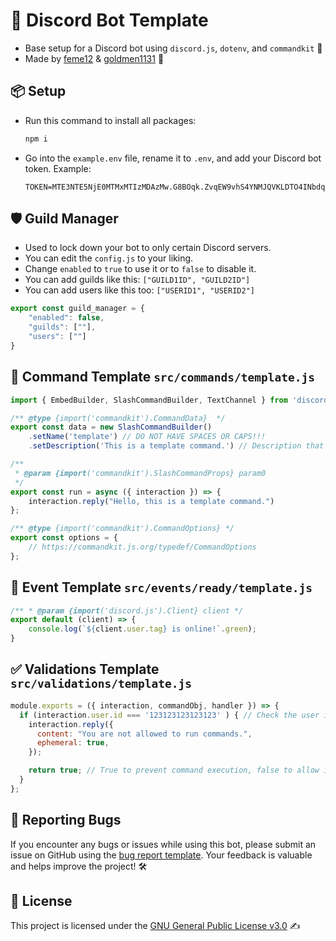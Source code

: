 # 🤖 Discord Bot Template

- Base setup for a Discord bot using `discord.js`, `dotenv`, and `commandkit` 🚀
- Made by [feme12](https://discord.com/users/696158716617031711) & [goldmen1131](https://discord.com/users/634140757812314114) 👥

## 📦 Setup

- Run this command to install all packages: 
  ```bash
  npm i
  ```
- Go into the `example.env` file, rename it to `.env`, and add your Discord bot token. 
  Example: 
  ```
  TOKEN=MTE3NTE5NjE0MTMxMTIzMDAzMw.G8BOqk.ZvqEW9vhS4YNMJQVKLDTO4INbdq87FJ3JRLzBY
  ```

## 🛡️ Guild Manager

- Used to lock down your bot to only certain Discord servers.
- You can edit the `config.js` to your liking.
- Change `enabled` to `true` to use it or to `false` to disable it.
- You can add guilds like this: `["GUILD1ID", "GUILD2ID"]`
- You can add users like this too: `["USERID1", "USERID2"]`

```js
export const guild_manager = {
    "enabled": false,
    "guilds": [""],
    "users": [""]
}
```

## 📜 Command Template `src/commands/template.js`

```js
import { EmbedBuilder, SlashCommandBuilder, TextChannel } from 'discord.js';

/** @type {import('commandkit').CommandData}  */
export const data = new SlashCommandBuilder()
    .setName('template') // DO NOT HAVE SPACES OR CAPS!!!
    .setDescription('This is a template command.') // Description that shows up.

/**
 * @param {import('commandkit').SlashCommandProps} param0 
 */
export const run = async ({ interaction }) => {
    interaction.reply("Hello, this is a template command.")
};

/** @type {import('commandkit').CommandOptions} */
export const options = {
    // https://commandkit.js.org/typedef/CommandOptions  
};
```

## 🎉 Event Template `src/events/ready/template.js`

```js
/** * @param {import('discord.js').Client} client */
export default (client) => {
    console.log(`${client.user.tag} is online!`.green);
}
```

## ✅ Validations Template `src/validations/template.js`

```js
module.exports = ({ interaction, commandObj, handler }) => {
  if (interaction.user.id === '123123123123123' ) { // Check the user id.
    interaction.reply({
      content: "You are not allowed to run commands.",
      ephemeral: true,
    });

    return true; // True to prevent command execution, false to allow it.
  }
};
```

## 🐞 Reporting Bugs

If you encounter any bugs or issues while using this bot, please submit an issue on GitHub using the [bug report template](https://github.com/feme12/Discord-bot-template/issues/new?template=bug_report.md). Your feedback is valuable and helps improve the project! 🛠️

## 📜 License

This project is licensed under the [GNU General Public License v3.0](https://www.gnu.org/licenses/gpl-3.0.html) ✍️